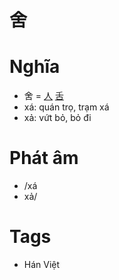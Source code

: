 # 舍

# Nghĩa
* 舍 = [人](人.md) [舌](舌.md)
* xá: quán trọ, trạm xá
* xả: vứt bỏ, bỏ đi

# Phát âm
* /xá
*  xả/

# Tags
* Hán Việt


